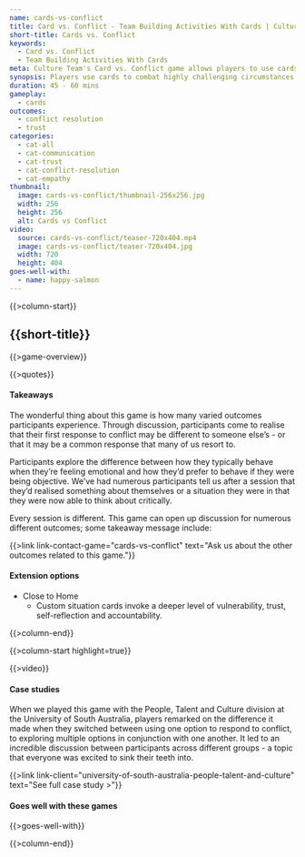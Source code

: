 ```yaml
---
name: cards-vs-conflict
title: Card vs. Conflict - Team Building Activities With Cards | Culture Team
short-title: Cards vs. Conflict
keywords:
  - Card vs. Conflict
  - Team Building Activities With Cards
meta: Culture Team's Card vs. Conflict game allows players to use cards to combat highly challenging circumstances. Try our team building activities with cards today!
synopsis: Players use cards to combat highly challenging circumstances and explore different approaches to reaching the best outcome.
duration: 45 - 60 mins
gameplay: 
  - cards
outcomes:
  - conflict resolution
  - trust
categories:
  - cat-all
  - cat-communication
  - cat-trust
  - cat-conflict-resolution
  - cat-empathy
thumbnail: 
  image: cards-vs-conflict/thumbnail-256x256.jpg
  width: 256
  height: 256
  alt: Cards vs Conflict
video:
  source: cards-vs-conflict/teaser-720x404.mp4
  image: cards-vs-conflict/teaser-720x404.jpg
  width: 720
  height: 404
goes-well-with:
  - name: happy-salmon
---
```

{{>column-start}}

## {{short-title}}

{{>game-overview}}

{{>quotes}}

#### Takeaways

The wonderful thing about this game is how many varied outcomes participants experience. Through discussion, participants come to realise that their first response to conflict may be different to someone else’s - or that it may be a common response that many of us resort to.

Participants explore the difference between how they typically behave when they’re feeling emotional and how they’d prefer to behave if they were being objective. We’ve had numerous participants tell us after a session that they’d realised something about themselves or a situation they were in that they were now able to think about critically.

Every session is different. This game can open up discussion for numerous different outcomes; some takeaway message include:

{{>link link-contact-game="cards-vs-conflict" text="Ask us about the other outcomes related to this game."}}

#### Extension options

* Close to Home
  * Custom situation cards invoke a deeper level of vulnerability, trust, self-reflection and accountability.

{{>column-end}}

{{>column-start highlight=true}}

{{>video}}

#### Case studies

When we played this game with the People, Talent and Culture division at the University of South Australia, players remarked on the difference it made when they switched between using one option to respond to conflict, to exploring multiple options in conjunction with one another. It led to an incredible discussion between participants across different groups - a topic that everyone was excited to sink their teeth into.

{{>link link-client="university-of-south-australia-people-talent-and-culture" text="See full case study >"}}

#### Goes well with these games

{{>goes-well-with}}

{{>column-end}}
